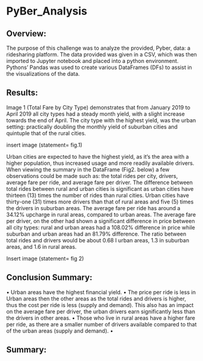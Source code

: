 # PyBer_Analysis
## Overview:

The purpose of this challenge was to analyze the provided, Pyber, data: a ridesharing platform. The data provided was given in a CSV, which was then imported to Jupyter notebook and placed into a python environment. Pythons’ Pandas was used to create various DataFrames (DFs) to assist in the visualizations of the data.


## Results:

Image 1 (Total Fare by City Type) demonstrates that from January 2019 to April 2019 all city types had a steady month yield, with a slight increase towards the end of April.  The city type with the highest yield, was the urban setting: practically doubling the monthly yield of suburban cities and quintuple that of the rural cities.  

insert image
(statement= fig.1)

Urban cities are expected to have the highest yield, as it’s the area with a higher population, thus increased usage and more readily available drivers. When viewing the summary in the DataFrame (Fig2. below) a few observations could be made such as: the total rides per city, drivers, average fare per ride, and average fare per driver. The difference between total rides between rural and urban cities is significant as urban cities have thirteen (13) times the number of rides than rural cities. Urban cities have thirty-one (31) times more drivers than that of rural areas and five (5) times the drivers in suburban areas. The average fare per ride has around a 34.12% upcharge in rural areas, compared to urban areas. The average fare per driver, on the other had shown a significant difference in price between all city types: rural and urban areas had a 108.02% difference in price while suburban and urban areas had an 81.79% difference. The ratio between total rides and drivers would be about 0.68 I urban areas, 1.3 in suburban areas, and 1.6 in rural areas. 


Insert image
(statement= fig 2)

## Conclusion Summary: 
•	Urban areas have the highest financial yield.
•	The price per ride is less in Urban areas then the other areas as the total rides and drivers is higher, thus the cost per ride is less (supply and demand). This also has an impact on the average fare per driver, the urban drivers earn significantly less than the drivers in other areas.
•	Those who live in rural areas have a higher fare per ride, as there are a smaller number of drivers available compared to that of the urban areas (supply and demand).
•	
## Summary:
